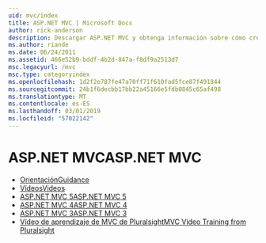 ```yaml
---
uid: mvc/index
title: ASP.NET MVC | Microsoft Docs
author: rick-anderson
description: Descargar ASP.NET MVC y obtenga información sobre cómo crear aplicaciones web mediante el patrón controlador de vista de modelo.
ms.author: riande
ms.date: 06/24/2011
ms.assetid: 466e52b9-bddf-4b2d-847a-f8df9a2513d7
msc.legacyurl: /mvc
msc.type: categoryindex
ms.openlocfilehash: 1d2f2e787fe47a70ff71f610fad5fce87f491844
ms.sourcegitcommit: 24b1f6decbb17bb22a45166e5fdb0845c65af498
ms.translationtype: MT
ms.contentlocale: es-ES
ms.lasthandoff: 03/01/2019
ms.locfileid: "57022142"
---
```

<a name="aspnet-mvc"></a><span data-ttu-id="a3cae-103">ASP.NET MVC</span><span class="sxs-lookup"><span data-stu-id="a3cae-103">ASP.NET MVC</span></span>
====================
- [<span data-ttu-id="a3cae-104">Orientación</span><span class="sxs-lookup"><span data-stu-id="a3cae-104">Guidance</span></span>](overview/index.md)
- [<span data-ttu-id="a3cae-105">Vídeos</span><span class="sxs-lookup"><span data-stu-id="a3cae-105">Videos</span></span>](videos/index.md)
- [<span data-ttu-id="a3cae-106">ASP.NET MVC 5</span><span class="sxs-lookup"><span data-stu-id="a3cae-106">ASP.NET MVC 5</span></span>](mvc5.md)
- [<span data-ttu-id="a3cae-107">ASP.NET MVC 4</span><span class="sxs-lookup"><span data-stu-id="a3cae-107">ASP.NET MVC 4</span></span>](mvc4.md)
- [<span data-ttu-id="a3cae-108">ASP.NET MVC 3</span><span class="sxs-lookup"><span data-stu-id="a3cae-108">ASP.NET MVC 3</span></span>](mvc3.md)
- [<span data-ttu-id="a3cae-109">Vídeo de aprendizaje de MVC de Pluralsight</span><span class="sxs-lookup"><span data-stu-id="a3cae-109">MVC Video Training from Pluralsight</span></span>](pluralsight.md)
